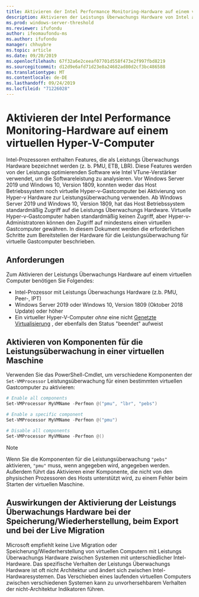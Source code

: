 ```yaml
---
title: Aktivieren der Intel Performance Monitoring-Hardware auf einem virtuellen Hyper-V-Computer
description: Aktivieren der Leistungs Überwachungs Hardware von Intel auf einem Hyper-V-Computer Außerdem wird erläutert, wie die Leistungsüberwachung für die Live Migration von Hardware Effekten aktiviert wird.
ms.prod: windows-server-threshold
ms.reviewer: ifufondu
author: ifeomaufondu-ms
ms.author: ifufondu
manager: chhuybre
ms.topic: article
ms.date: 09/20/2019
ms.openlocfilehash: 67f32a6e2ceeaf07701d558f473e2f997fbd8219
ms.sourcegitcommit: d12d9e6afd71d23e8a24682ad80d2cf3bc486588
ms.translationtype: MT
ms.contentlocale: de-DE
ms.lasthandoff: 09/24/2019
ms.locfileid: "71226028"
---
```

# <a name="enable-intel-performance-monitoring-hardware-in-a-hyper-v-virtual-machine"></a>Aktivieren der Intel Performance Monitoring-Hardware auf einem virtuellen Hyper-V-Computer

Intel-Prozessoren enthalten Features, die als Leistungs Überwachungs Hardware bezeichnet werden (z. b. PMU, ETB, LBR). Diese Features werden von der Leistungs optimierenden Software wie Intel VTune-Verstärker verwendet, um die Softwareleistung zu analysieren.  Vor Windows Server 2019 und Windows 10, Version 1809, konnten weder das Host Betriebssystem noch virtuelle Hyper-v-Gastcomputer bei Aktivierung von Hyper-v Hardware zur Leistungsüberwachung verwenden.  Ab Windows Server 2019 und Windows 10, Version 1809, hat das Host Betriebssystem standardmäßig Zugriff auf die Leistungs Überwachungs Hardware.  Virtuelle Hyper-v-Gastcomputer haben standardmäßig keinen Zugriff, aber Hyper-v-Administratoren können den Zugriff auf mindestens einen virtuellen Gastcomputer gewähren.  In diesem Dokument werden die erforderlichen Schritte zum Bereitstellen der Hardware für die Leistungsüberwachung für virtuelle Gastcomputer beschrieben.

## <a name="requirements"></a>Anforderungen

Zum Aktivieren der Leistungs Überwachungs Hardware auf einem virtuellen Computer benötigen Sie Folgendes:

- Intel-Prozessor mit Leistungs Überwachungs Hardware (z.b. PMU, Peer-, IPT)
- Windows Server 2019 oder Windows 10, Version 1809 (Oktober 2018 Update) oder höher
- Ein virtueller Hyper-V-Computer _ohne_ eine nicht [Genetzte Virtualisierung](https://docs.microsoft.com/virtualization/hyper-v-on-windows/user-guide/nested-virtualization) , der ebenfalls den Status "beendet" aufweist
 
## <a name="enabling-performance-monitoring-components-in-a-virtual-machine"></a>Aktivieren von Komponenten für die Leistungsüberwachung in einer virtuellen Maschine

Verwenden Sie das PowerShell-Cmdlet, um verschiedene Komponenten der `Set-VMProcessor` Leistungsüberwachung für einen bestimmten virtuellen Gastcomputer zu aktivieren:
 
``` Powershell
# Enable all components
Set-VMProcessor MyVMName -Perfmon @("pmu", "lbr", "pebs")
```
 
``` Powershell
# Enable a specific component
Set-VMProcessor MyVMName -Perfmon @("pmu")
```
 
``` Powershell
# Disable all components
Set-VMProcessor MyVMName -Perfmon @()
```
> [!NOTE]
> Wenn Sie die Komponenten für die Leistungsüberwachung `"pebs"` aktivieren, `"pmu"` muss, wenn angegeben wird, angegeben werden.  Außerdem führt das Aktivieren einer Komponente, die nicht von den physischen Prozessoren des Hosts unterstützt wird, zu einem Fehler beim Starten der virtuellen Maschine.
 
## <a name="effects-of-enabling-performance-monitoring-hardware-on-saverestore-export-and-live-migration"></a>Auswirkungen der Aktivierung der Leistungs Überwachungs Hardware bei der Speicherung/Wiederherstellung, beim Export und bei der Live Migration
 
Microsoft empfiehlt keine Live Migration oder Speicherung/Wiederherstellung von virtuellen Computern mit Leistungs Überwachungs Hardware zwischen Systemen mit unterschiedlicher Intel-Hardware. Das spezifische Verhalten der Leistungs Überwachungs Hardware ist oft nicht Architektur und ändert sich zwischen Intel-Hardwaresystemen.  Das Verschieben eines laufenden virtuellen Computers zwischen verschiedenen Systemen kann zu unvorhersehbarem Verhalten der nicht-Architektur Indikatoren führen.